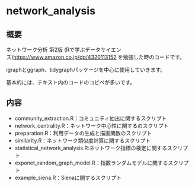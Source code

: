 # network_analysis
## 概要

ネットワーク分析 第2版 (Rで学ぶデータサイエンス)https://www.amazon.co.jp/dp/4320113152 を勉強した時のコードです。

igraphとggraph、tidygraphパッケージを中心に使用していきます。

基本的には、テキスト内のコードのコピペが多いです。


## 内容

- community_extraction.R：コミュニティ抽出に関するスクリプト
- network_centrality.R：ネットワーク中心性に関するのスクリプト
- preparation.R：利用データの生成と描画関数のスクリプト
- similarity.R：ネットワーク類似度計算に関するスクリプト
- statistical_network_analysis.R:ネットワーク指標の検定に関するスクリプト
- exponet_random_graph_model.R：指数ランダムモデルに関するスクリプト
- example_siena.R：Sienaに関するスクリプト

